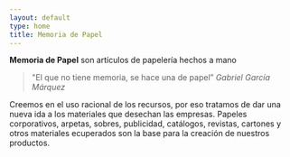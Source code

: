 ```yaml
---
layout: default
type: home
title: Memoria de Papel
---
```


**Memoria de Papel** son artículos de papelería hechos a mano

> "El que no tiene memoria, se hace una de papel” _Gabriel García Márquez_

Creemos en el uso racional de los recursos, por eso tratamos de dar una nueva ida a los materiales que desechan las empresas. Papeles corporativos, arpetas, sobres, publicidad, catálogos, revistas, cartones y otros materiales ecuperados son la base para la creación de nuestros productos.
